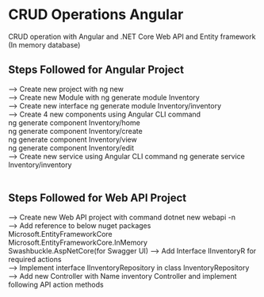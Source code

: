 # CRUD Operations Angular
CRUD operation with Angular and .NET Core Web API and Entity framework (In memory database)

## Steps Followed for Angular Project<br/>
--> Create new project with ng new <Project Name> <br/>
--> Create new Module with ng generate module Inventory<br/>
--> Create new interface ng generate module Inventory/inventory<br/>
--> Create 4 new components using Angular CLI command<br/>
    ng generate component Inventory/home<br/>
    ng generate component Inventory/create<br/>
    ng generate component Inventory/view<br/>
    ng generate component Inventory/edit<br/>
--> Create new service using Angular CLI command ng generate service Inventory/inventory<br/><br/> 
 ## Steps Followed for Web API Project<br/>
 --> Create new Web API project with command dotnet new webapi -n <Project name>   
 --> Add reference to below nuget packages<br/>
    Microsoft.EntityFrameworkCore<br/>
    Microsoft.EntityFrameworkCore.InMemory<br/>
    Swashbuckle.AspNetCore(for Swagger UI)
  --> Add Interface IInventoryR for required actions<br/>
  --> Implement interface IInventoryRepository in class InventoryRepository<br/>
  --> Add new Controller with Name inventory Controller and implement following API action methods<br/>
    
   
                                                                                                 
    
